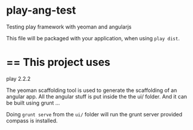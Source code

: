 play-ang-test
=============

Testing play framework with yeoman and angularjs


This file will be packaged with your application, when using `play dist`.


== This project uses
========
play 2.2.2

The yeoman scaffolding tool is used to generate the scaffolding
of an angular app. All the angular stuff is put inside the
the ui/ folder. And it can be built using grunt ...

Doing `grunt serve` from the `ui/` folder will run the grunt server
provided compass is installed.
